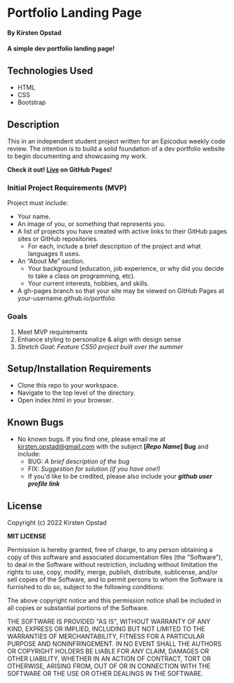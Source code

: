 # Portfolio Landing Page

#### By Kirsten Opstad

#### A simple dev portfolio landing page!

## Technologies Used

* HTML 
* CSS
* Bootstrap

## Description

This in an independent student project written for an Epicodus weekly code review. The intention is to build a solid foundation of a dev portfolio website to begin documenting and showcasing my work. 

**Check it out! [Live](http://kirstenopstad.github.io/portfolio/) on GitHub Pages!**


### Initial Project Requirements (MVP)

Project must include:

  * Your name.
  * An image of you, or something that represents you.
  * A list of projects you have created with active links to their GitHub pages sites or GitHub repositories.
    * For each, include a brief description of the project and what languages it uses.
  * An “About Me” section.
    * Your background (education, job experience, or why did you decide to take a class on programming, etc).
    * Your current interests, hobbies, and skills.
  * A gh-pages branch so that your site may be viewed on GitHub Pages at your-username.github.io/portfolio


<!-- This template includes placeholders for: -->

<!-- [x] Screenshots -->

<!-- ![Screenshots](https://external-content.duckduckgo.com/iu/?u=https%3A%2F%2Ftse1.mm.bing.net%2Fth%3Fid%3DOIP.03bZmDGXaBhBYyxxp3Ls3gHaEA%26pid%3DApi&f=1&ipt=e980d57210242747a51c41421e1f09a6de3b1fdaeaadd297496787bb64e80c88&ipo=images) -->


### Goals
1. Meet MVP requirements
2. Enhance styling to personalize & align with design sense
3. _Stretch Goal: Feature CS50 project built over the summer_

## Setup/Installation Requirements

* Clone this repo to your workspace.
* Navigate to the top level of the directory.
* Open index.html in your browser.

<!-- KO Ask Yourself: -->

<!-- [x] Do I need to run a server?  -->

<!-- [x] How should I set up my databases?  -->

<!-- [x] Is there other code this application depends on? -->

<!-- _{Epicodus recommends deleting the project from your desktop, re-cloning the project from GitHub, and writing down all the steps necessary to get the project working again.}_ -->

## Known Bugs

* No known bugs. If you find one, please email me at kirsten.opstad@gmail.com with the subject **[_Repo Name_] Bug** and include:
  * BUG: _A brief description of the bug_
  * FIX: _Suggestion for solution (if you have one!)_
  * If you'd like to be credited, please also include your **_github user profile link_**

## License

Copyright (c) 2022 Kirsten Opstad

**MIT LICENSE**

Permission is hereby granted, free of charge, to any person obtaining a copy
of this software and associated documentation files (the "Software"), to deal
in the Software without restriction, including without limitation the rights
to use, copy, modify, merge, publish, distribute, sublicense, and/or sell
copies of the Software, and to permit persons to whom the Software is
furnished to do so, subject to the following conditions:

The above copyright notice and this permission notice shall be included in all
copies or substantial portions of the Software.

THE SOFTWARE IS PROVIDED "AS IS", WITHOUT WARRANTY OF ANY KIND, EXPRESS OR
IMPLIED, INCLUDING BUT NOT LIMITED TO THE WARRANTIES OF MERCHANTABILITY,
FITNESS FOR A PARTICULAR PURPOSE AND NONINFRINGEMENT. IN NO EVENT SHALL THE
AUTHORS OR COPYRIGHT HOLDERS BE LIABLE FOR ANY CLAIM, DAMAGES OR OTHER
LIABILITY, WHETHER IN AN ACTION OF CONTRACT, TORT OR OTHERWISE, ARISING FROM,
OUT OF OR IN CONNECTION WITH THE SOFTWARE OR THE USE OR OTHER DEALINGS IN THE
SOFTWARE.